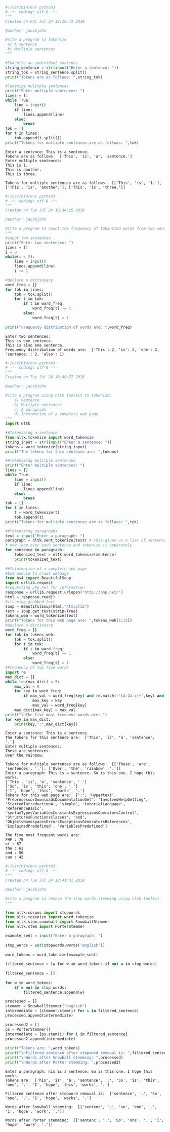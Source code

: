 

```python
#!/usr/bin/env python3
# -*- coding: utf-8 -*-
"""
Created on Fri Jul 24 18:10:43 2018

@author: jacobjohn

Write a program to tokenize
 a) A sentence
 b) Mutliple sentences
"""

#Tokenize an individual sentence
string_sentence = str(input("Enter a sentence: "))
string_tok = string_sentence.split()
print("Tokens are as follows: ",string_tok)

#Tokenize mulitple sentences
print("Enter multiple sentences: ")
lines = []
while True:
    line = input()
    if line:
        lines.append(line)
    else:
        break
tok = []
for t in lines:
    tok.append(t.split())
print("Tokens for multiple sentences are as follows: ",tok)
```

    Enter a sentence: This is a sentence.
    Tokens are as follows:  ['This', 'is', 'a', 'sentence.']
    Enter multiple sentences: 
    This is 1.
    This is another.
    This is three.
    
    Tokens for multiple sentences are as follows:  [['This', 'is', '1.'], ['This', 'is', 'another.'], ['This', 'is', 'three.']]



```python
#!/usr/bin/env python3
# -*- coding: utf-8 -*-
"""
Created on Tue Jul 24 18:34:25 2018

@author: jacobjohn

Write a program to count the frequency of tokenzied words from two sentences
"""
#input two sentences
print("Enter two sentences: ")
lines = []
i = 0
while(i < 2):
    line = input()
    lines.append(line)
    i += 1

#declare a dictionary
word_freq = {}
for tok in lines:
    tok = tok.split()
    for t in tok:
        if t in word_freq:
            word_freq[t] += 1
        else:
            word_freq[t] = 1
            
print("Frequency distribution of words are: ",word_freq)
```

    Enter two sentences: 
    This is one sentence.
    This is also one sentence.
    Frequency distribution of words are:  {'This': 2, 'is': 2, 'one': 2, 'sentence.': 2, 'also': 1}



```python
#!/usr/bin/env python3
# -*- coding: utf-8 -*-
"""
Created on Tue Jul 24 18:40:27 2018

@author: jacobjohn

Write a program using nltk toolkit to tokenize:
    a) Sentence
    b) Multiple sentences
    c) A paragraph
    d) Information of a complete web page
"""
import nltk

##Tokenizing a sentence
from nltk.tokenize import word_tokenize
string_input = str(input("Enter a sentence: "))
tokens = word_tokenize(string_input)
print("The tokens for this sentence are: ",tokens)

##Tokenizing mulitple sentences
print("Enter multiple sentences: ")
lines = []
while True:
    line = input()
    if line:
        lines.append(line)
    else:
        break
tok = []
for t in lines:
    t = word_tokenize(t)
    tok.append(t)
print("Tokens for multiple sentences are as follows: ",tok)

##Tokenizing paragraphs
text = input("Enter a paragraph: ")
paragraph = nltk.sent_tokenize(text) # this gives us a list of sentences
# now loop over each sentence and tokenize it separately
for sentence in paragraph:
    tokenized_text = nltk.word_tokenize(sentence)
    print(tokenized_text)
    
##Information of a complete web page
#bs4 module to crawl webpage
from bs4 import BeautifulSoup
import urllib.request 
#requesting php.net for information
response = urllib.request.urlopen('http://php.net/') 
html = response.read()
#cleaning grabbed text
soup = BeautifulSoup(html,"html5lib")
text = soup.get_text(strip=True)
tokens_web = word_tokenize(text)
print("Tokens for this web page are: ",tokens_web[1:15])
#declare a dictionary
word_freq = {}
for tok in tokens_web:
    tok = tok.split()
    for t in tok:
        if t in word_freq:
            word_freq[t] += 1
        else:
            word_freq[t] = 1
#Frequency of top five words
import re
max_dict = {}
while len(max_dict) < 5:
    max_val = 0
    for key in word_freq:
        if max_val < word_freq[key] and re.match(r'[A-Za-z]+',key) and key not in max_dict:
            max_key = key
            max_val = word_freq[key]
    max_dict[max_key] = max_val
print("\nThe five most frequent words are: ")
for key in max_dict:
    print(key,":",max_dict[key])
```

    Enter a sentence: This is a sentence.
    The tokens for this sentence are:  ['This', 'is', 'a', 'sentence', '.']
    Enter multiple sentences: 
    These are sentences.
    Over the rainbow.
    
    Tokens for multiple sentences are as follows:  [['These', 'are', 'sentences', '.'], ['Over', 'the', 'rainbow', '.']]
    Enter a paragraph: This is a sentence. So is this one. I hope this works.
    ['This', 'is', 'a', 'sentence', '.']
    ['So', 'is', 'this', 'one', '.']
    ['I', 'hope', 'this', 'works', '.']
    Tokens for this web page are:  [':', 'Hypertext', 'PreprocessorDownloadsDocumentationGet', 'InvolvedHelpGetting', 'StartedIntroductionA', 'simple', 'tutorialLanguage', 'ReferenceBasic', 'syntaxTypesVariablesConstantsExpressionsOperatorsControl', 'StructuresFunctionsClasses', 'and', 'ObjectsNamespacesErrorsExceptionsGeneratorsReferences', 'ExplainedPredefined', 'VariablesPredefined']
    
    The five most frequent words are: 
    PHP : 79
    of : 67
    the : 62
    and : 50
    can : 42



```python
#!/usr/bin/env python3
# -*- coding: utf-8 -*-
"""
Created on Tue Jul 24 18:41:41 2018

@author: jacobjohn

Write a program to remove the stop words stemming using nltk toolkit.
"""

from nltk.corpus import stopwords
from nltk.tokenize import word_tokenize
from nltk.stem.snowball import SnowballStemmer
from nltk.stem import PorterStemmer

example_sent = input("Enter a paragraph: ")
 
stop_words = set(stopwords.words('english'))
 
word_tokens = word_tokenize(example_sent)
 
filtered_sentence = [w for w in word_tokens if not w in stop_words]
 
filtered_sentence = []
 
for w in word_tokens:
    if w not in stop_words:
        filtered_sentence.append(w)

processed = []
stemmer = SnowballStemmer("english")
intermediate = [stemmer.stem(i) for i in filtered_sentence]
processed.append(intermediate)

processed2 = []
ps = PorterStemmer()
intermediate = [ps.stem(i) for i in filtered_sentence]
processed2.append(intermediate)
 
print("Tokens are: ",word_tokens)
print("\nFiltered sentence after stopword removal is: ",filtered_sentence)
print("\nWords after Snowball stemming: ",processed)
print("\nWords after Porter stemming: ",processed2)

```

    Enter a paragraph: his is a sentence. So is this one. I hope this works.
    Tokens are:  ['his', 'is', 'a', 'sentence', '.', 'So', 'is', 'this', 'one', '.', 'I', 'hope', 'this', 'works', '.']
    
    Filtered sentence after stopword removal is:  ['sentence', '.', 'So', 'one', '.', 'I', 'hope', 'works', '.']
    
    Words after Snowball stemming:  [['sentenc', '.', 'so', 'one', '.', 'i', 'hope', 'work', '.']]
    
    Words after Porter stemming:  [['sentenc', '.', 'So', 'one', '.', 'I', 'hope', 'work', '.']]

